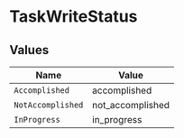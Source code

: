 # TaskWriteStatus


## Values

| Name              | Value             |
| ----------------- | ----------------- |
| `Accomplished`    | accomplished      |
| `NotAccomplished` | not_accomplished  |
| `InProgress`      | in_progress       |